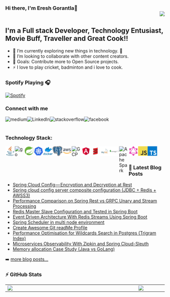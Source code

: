 ### Hi there, I'm Eresh Gorantla👋  <div align = 'right'>![](https://komarev.com/ghpvc/?username=ereshzealous&color=yellow)</div>

## I'm a Full stack Developer, Technology Entusiast, Movie Buff, Traveller and Great Cook!!

- 🌱 I’m currently exploring new things in technology. 🤣
- 👯 I’m looking to collaborate with other content creators.
- 🥅 Goals: Contribute more to Open Source projects.
- ⚡ I love to play cricket, badminton and i love to cook.

### Spotify Playing 🎧

[![Spotify](https://novatorem.ereshzealous.vercel.app/api/spotify)](https://open.spotify.com/user/bc5yb6pqs4zoiykj57058n1v7)

### Connect with me 

[<img align="left" alt="medium" src="https://img.shields.io/badge/medium-%2312100E.svg?&style=for-the-badge&logo=medium&logoColor=white" />][blog]
[<img align="left" alt="LinkedIn" src="https://img.shields.io/badge/linkedin-%230077B5.svg?&style=for-the-badge&logo=linkedin&logoColor=white" />][linkedin]
[<img align="left" alt="stackoverflow" src="https://img.shields.io/badge/stack%20overflow-FE7A16?logo=stack-overflow&logoColor=white&style=for-the-badge" />][stackoverflow]
[<img align="left" alt="facebook" src="https://img.shields.io/badge/facebook-%231877F2.svg?&style=for-the-badge&logo=facebook&logoColor=white" />][facebook]

<br />
<br />

### Technology Stack:

[<img align="left" alt="Java" width="30px" src="https://raw.githubusercontent.com/github/explore/80688e429a7d4ef2fca1e82350fe8e3517d3494d/topics/java/java.png" />][blog]
[<img align="left" alt="go" width="30px" src="https://cdn.jsdelivr.net/npm/simple-icons@v3/icons/go.svg" />][blog]
[<img align="left" alt="Spring Boot" width="30px" src="https://raw.githubusercontent.com/github/explore/80688e429a7d4ef2fca1e82350fe8e3517d3494d/topics/spring-boot/spring-boot.png" />][blog]
[<img align="left" alt="Kubernetes" width="30px" src="https://raw.githubusercontent.com/github/explore/80688e429a7d4ef2fca1e82350fe8e3517d3494d/topics/kubernetes/kubernetes.png" />][blog]
[<img align="left" alt="Docker" width="30px" src="https://raw.githubusercontent.com/github/explore/80688e429a7d4ef2fca1e82350fe8e3517d3494d/topics/docker/docker.png" />][blog]
[<img align="left" alt="Postgresql" width="30px" src="https://raw.githubusercontent.com/github/explore/80688e429a7d4ef2fca1e82350fe8e3517d3494d/topics/postgresql/postgresql.png" />][blog]
[<img align="left" alt="AWS" width="30px" src="https://raw.githubusercontent.com/github/explore/fbceb94436312b6dacde68d122a5b9c7d11f9524/topics/aws/aws.png" />][blog]
[<img align="left" alt="GCP" width="30px" src="https://cdn.jsdelivr.net/npm/simple-icons@v3/icons/googlecloud.svg" />][blog]
[<img align="left" alt="Angular" width="30px" src="https://raw.githubusercontent.com/github/explore/80688e429a7d4ef2fca1e82350fe8e3517d3494d/topics/angular/angular.png" />][blog]
[<img align="left" alt="Scala" width="30px" src="https://raw.githubusercontent.com/github/explore/80688e429a7d4ef2fca1e82350fe8e3517d3494d/topics/scala/scala.png" />][blog]
[<img align="left" alt="Mysql" width="30px" src="https://raw.githubusercontent.com/github/explore/80688e429a7d4ef2fca1e82350fe8e3517d3494d/topics/mysql/mysql.png" />][blog]
[<img align="left" alt="MongoDB" width="30px" src="https://raw.githubusercontent.com/github/explore/80688e429a7d4ef2fca1e82350fe8e3517d3494d/topics/mongodb/mongodb.png" />][blog]
[<img align="left" alt="Apache Spark" width="30px" src="https://cdn.jsdelivr.net/npm/simple-icons@v3/icons/apachespark.svg" />][blog]
[<img align="left" alt="GraphQL" width="30px" src="https://raw.githubusercontent.com/github/explore/5c058a388828bb5fde0bcafd4bc867b5bb3f26f3/topics/graphql/graphql.png" />][blog]
[<img align="left" alt="JavaScript" width="30px" src="https://raw.githubusercontent.com/github/explore/80688e429a7d4ef2fca1e82350fe8e3517d3494d/topics/javascript/javascript.png" />][blog]
[<img align="left" alt="Typescript" width="30px" src="https://raw.githubusercontent.com/github/explore/80688e429a7d4ef2fca1e82350fe8e3517d3494d/topics/typescript/typescript.png" />][blog]

<br />
<br />

### 📕 Latest Blog Posts

<!-- BLOG-POST-LIST:START -->
- [Spring Cloud Config — Encryption and Decryption at Rest](https://medium.com/@eresh-zealous/spring-cloud-config-encryption-and-decryption-at-rest-f59b4e95df0?source=rss-730530feb059------2)
- [Spring cloud config server composite configuration (JDBC + Redis + AWSS3)](https://medium.com/@eresh-zealous/spring-cloud-config-server-composite-configuration-jdbc-redis-awss3-d849c4d94383?source=rss-730530feb059------2)
- [Performance Comparison on Spring Rest vs GRPC Unary and Stream Processing](https://medium.com/swlh/performance-comparison-on-spring-rest-vs-grpc-unary-and-stream-processing-4ea032777051?source=rss-730530feb059------2)
- [Redis Master Slave Configuration and Tested in Spring Boot](https://medium.com/faun/redis-master-slave-configuration-and-tested-in-spring-boot-3a68e7314b90?source=rss-730530feb059------2)
- [Event Driven Architecture With Redis Streams Using Spring Boot](https://medium.com/swlh/event-driven-architecture-with-redis-streams-using-spring-boot-a81a1c9a4cde?source=rss-730530feb059------2)
- [Spring Scheduler in multi node environment](https://medium.com/faun/spring-scheduler-in-multi-node-environment-49814e031e7c?source=rss-730530feb059------2)
- [Create Awesome Git readMe Profile](https://medium.com/swlh/create-awesome-git-readme-profile-84efa0bcda3b?source=rss-730530feb059------2)
- [Performance Optimisation for Wildcards Search in Postgres (Trigram Index)](https://medium.com/swlh/performance-optimisation-for-wildcards-search-in-postgres-trigram-index-80df0b1f49c7?source=rss-730530feb059------2)
- [Microservices Observability With Zipkin and Spring Cloud-Sleuth](https://medium.com/swlh/microservices-observability-with-zipkin-and-spring-cloud-sleuth-66508ce6840?source=rss-730530feb059------2)
- [Memory allocation Case Study (Java vs GoLang)](https://medium.com/faun/memory-allocation-case-study-java-vs-golang-2e56d242d1ed?source=rss-730530feb059------2)
<!-- BLOG-POST-LIST:END -->

➡️ [more blog posts...](https://eresh-zealous.medium.com/)

### :zap: GitHub Stats

<center>
  <table>
    <tr>
        <td><img width="400px" align="left" src="https://github-readme-stats.ereshzealous.vercel.app/api/top-langs/?username=ereshzealous&hide=html&layout=compact&theme=buefy" /></td>
        <td><img width="495px" align="left" src="https://github-readme-stats.ereshzealous.vercel.app/api?username=ereshzealous&hide=html&layout=compact&theme=buefy"/></td>
    </tr>   
  </table>
</center>


[blog]: https://eresh-zealous.medium.com/
[linkedin]: https://www.linkedin.com/in/eresh-gorantla-bb8b2722/
[stackoverflow]: https://stackoverflow.com/users/1873344/eresh
[facebook]:https://www.facebook.com/eresh.gorantla/




